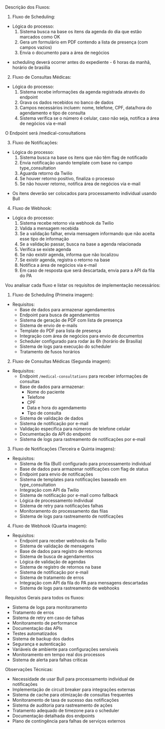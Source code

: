Descrição dos Fluxos:

1. Fluxo de Scheduling:
- Lógica do processo:
  1. Sistema busca na base os itens da agenda do dia que estão marcados como OK
  2. Gera um formulário em PDF contendo a lista de presença (com campos vazios)
  3. Envia o documento para a área de negócios

* scheduling deverá ocorrer antes do expediente - 6 horas da manhã, horário de brasiília

2. Fluxo de Consultas Médicas:
- Lógica do processo:
  1. Sistema recebe informações da agenda registrada através do endpoint
  2. Grava os dados recebidos no banco de dados
  3. Campos necessários incluem: nome, telefone, CPF, data/hora do agendamento e tipo de consulta
  4. Sistema verifica se o número é celular, caso não seja, notifica a área de negócios via e-mail

O Endpoint será /medical-consultations

3. Fluxo de Notificações:
- Lógica do processo:
  1. Sistema busca na base os itens que não têm flag de notificado
  2. Envia notificação usando template com base no campo type_consultation
  3. Aguarda retorno da Twilio
  4. Se houver retorno positivo, finaliza o processo
  5. Se não houver retorno, notifica área de negócios via e-mail

* Os itens deverão ser colocados para processamento individual usando Bull

4. Fluxo de Webhook:
- Lógica do processo:
  1. Sistema recebe retorno via webhook da Twilio
  2. Valida a mensagem recebida
  3. Se a validação falhar, envia mensagem informando que não aceita esse tipo de informação
  4. Se a validação passar, busca na base a agenda relacionada
  5. Verifica se existe agenda
  6. Se não existir agenda, informa que não localizou
  7. Se existir agenda, registra o retorno na base
  8. Notifica a área de negócios via e-mail
  9. Em caso de resposta que será descartada, envia para a API da fila do PA

Vou analisar cada fluxo e listar os requisitos de implementação necessários:

1. Fluxo de Scheduling (Primeira imagem):
- Requisitos:
  - Base de dados para armazenar agendamentos
  - Endpoint para busca de agendamentos
  - Sistema de geração de PDF com lista de presença
  - Sistema de envio de e-mails
  - Template do PDF para lista de presença
  - Integração com área de negócios para envio de documentos
  - Scheduler configurado para rodar às 6h (horário de Brasília)
  - Sistema de logs para execução do scheduler
  - Tratamento de fusos horários

2. Fluxo de Consultas Médicas (Segunda imagem):
- Requisitos:
  - Endpoint `/medical-consultations` para receber informações de consultas
  - Base de dados para armazenar:
    - Nome do paciente
    - Telefone
    - CPF
    - Data e hora do agendamento
    - Tipo de consulta
  - Sistema de validação de dados
  - Sistema de notificação por e-mail
  - Validação específica para números de telefone celular
  - Documentação da API do endpoint
  - Sistema de logs para rastreamento de notificações por e-mail

3. Fluxo de Notificações (Terceira e Quinta imagens):
- Requisitos:
  - Sistema de fila (Bull) configurado para processamento individual
  - Base de dados para armazenar notificações com flag de status
  - Endpoint para envio de notificações
  - Sistema de templates para notificações baseado em type_consultation
  - Integração com API da Twilio
  - Sistema de notificação por e-mail como fallback
  - Lógica de processamento individual
  - Sistema de retry para notificações falhas
  - Monitoramento do processamento das filas
  - Sistema de logs para rastreamento de notificações

4. Fluxo de Webhook (Quarta imagem):
- Requisitos:
  - Endpoint para receber webhooks da Twilio
  - Sistema de validação de mensagens
  - Base de dados para registro de retornos
  - Sistema de busca de agendamentos
  - Lógica de validação de agendas
  - Sistema de registro de retornos na base
  - Sistema de notificação por e-mail
  - Sistema de tratamento de erros
  - Integração com API da fila do PA para mensagens descartadas
  - Sistema de logs para rastreamento de webhooks

Requisitos Gerais para todos os fluxos:
- Sistema de logs para monitoramento
- Tratamento de erros
- Sistema de retry em caso de falhas
- Monitoramento de performance
- Documentação das APIs
- Testes automatizados
- Sistema de backup dos dados
- Segurança e autenticação
- Variáveis de ambiente para configurações sensíveis
- Monitoramento em tempo real dos processos
- Sistema de alerta para falhas críticas

Observações Técnicas:
- Necessidade de usar Bull para processamento individual de notificações
- Implementação de circuit breaker para integrações externas
- Sistema de cache para otimização de consultas frequentes
- Monitoramento de taxa de sucesso das notificações
- Sistema de auditoria para rastreamento de ações
- Tratamento adequado de timezone para o scheduler
- Documentação detalhada dos endpoints
- Plano de contingência para falhas de serviços externos
